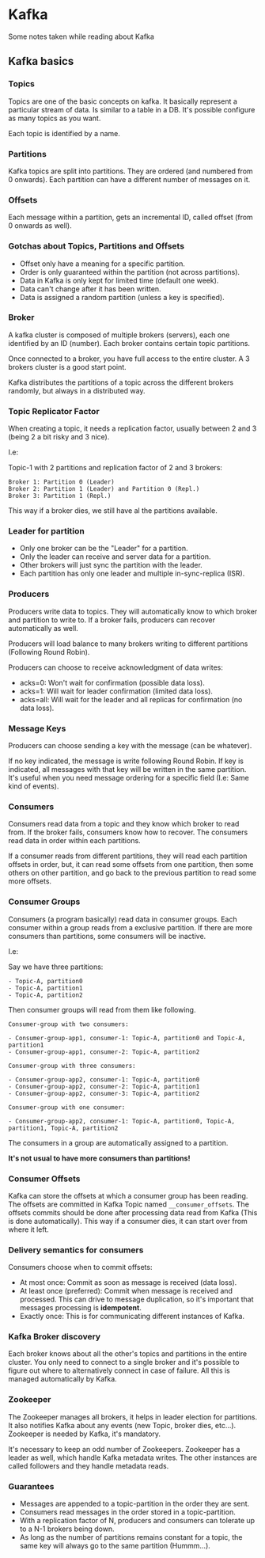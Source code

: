 # Kafka

Some notes taken while reading about Kafka


## Kafka basics

### Topics

Topics are one of the basic concepts on kafka. It basically represent a particular stream of data.
Is similar to a table in a DB. It's possible configure as many topics as you want.

Each topic is identified by a name.


### Partitions

Kafka topics are split into partitions. They are ordered (and numbered from 0 onwards).
Each partition can have a different number of messages on it.


### Offsets

Each message within a partition, gets an incremental ID, called offset (from 0 onwards as well).


### Gotchas about Topics, Partitions and Offsets

* Offset only have a meaning for a specific partition.
* Order is only guaranteed within the partition (not across partitions).
* Data in Kafka is only kept for limited time (default one week).
* Data can't change after it has been written.
* Data is assigned a random partition (unless a key is specified).


### Broker

A kafka cluster is composed of multiple brokers (servers), each one identified by an ID (number).
Each broker contains certain topic partitions.

Once connected to a broker, you have full access to the entire cluster. A 3 brokers cluster
is a good start point.

Kafka distributes the partitions of a topic across the different brokers randomly, but always
in a distributed way.


### Topic Replicator Factor

When creating a topic, it needs a replication factor, usually between 2 and 3 (being 2 a bit
risky and 3 nice).

I.e:

Topic-1 with 2 partitions and replication factor of 2 and 3 brokers:

```
Broker 1: Partition 0 (Leader)
Broker 2: Partition 1 (Leader) and Partition 0 (Repl.)
Broker 3: Partition 1 (Repl.)
```

This way if a broker dies, we still have al the partitions available.


### Leader for partition

* Only one broker can be the "Leader" for a partition.
* Only the leader can receive and server data for a partition.
* Other brokers will just sync the partition with the leader.
* Each partition has only one leader and multiple in-sync-replica (ISR).


### Producers

Producers write data to topics. They will automatically know to which broker and partition
to write to. If a broker fails, producers can recover automatically as well.

Producers will load balance to many brokers writing to different partitions (Following Round Robin).

Producers can choose to receive acknowledgment of data writes:

- acks=0: Won't wait for confirmation (possible data loss).
- acks=1: Will wait for leader confirmation (limited data loss).
- acks=all: Will wait for the leader and all replicas for confirmation (no data loss).


### Message Keys

Producers can choose sending a key with the message (can be whatever). 

If no key indicated, the message is write following Round Robin. If key is indicated, all
messages with that key will be written in the same partition. It's useful when you need
message ordering for a specific field (I.e: Same kind of events).


### Consumers

Consumers read data from a topic and they know which broker to read from. If the broker
fails, consumers know how to recover. The consumers read data in order within each partitions.

If a consumer reads from different partitions, they will read each partition offsets in order,
but, it can read some offsets from one partition, then some others on other partition, and go back
to the previous partition to read some more offsets.


### Consumer Groups

Consumers (a program basically) read data in consumer groups. Each consumer within a group
reads from a exclusive partition. If there are more consumers than partitions, some consumers
will be inactive.

I.e:

Say we have three partitions:

```
- Topic-A, partition0
- Topic-A, partition1
- Topic-A, partition2
```

Then consumer groups will read from them like following. 

```
Consumer-group with two consumers:

- Consumer-group-app1, consumer-1: Topic-A, partition0 and Topic-A, partition1
- Consumer-group-app1, consumer-2: Topic-A, partition2

Consumer-group with three consumers:

- Consumer-group-app2, consumer-1: Topic-A, partition0
- Consumer-group-app2, consumer-2: Topic-A, partition1
- Consumer-group-app2, consumer-3: Topic-A, partition2

Consumer-group with one consumer:

- Consumer-group-app2, consumer-1: Topic-A, partition0, Topic-A, partition1, Topic-A, partition2
```

The consumers in a group are automatically assigned to a partition.

**It's not usual to have more consumers than partitions!**


### Consumer Offsets

Kafka can store the offsets at which a consumer group has been reading. The offsets are committed
in Kafka Topic named `__consumer_offsets`. The offsets commits should be done after processing
data read from Kafka (This is done automatically). This way if a consumer dies, it can start
over from where it left.


### Delivery semantics for consumers

Consumers choose when to commit offsets:

- At most once: Commit as soon as message is received (data loss).
- At least once (preferred): Commit when message is received and processed. This can drive
to message duplication, so it's important that messages processing is **idempotent**.
- Exactly once: This is for communicating different instances of Kafka.

### Kafka Broker discovery

Each broker knows about all the other's topics and partitions in the entire cluster. You only need 
to connect to a single broker and it's possible to figure out where to alternatively connect
in case of failure. All this is managed automatically by Kafka.


### Zookeeper

The Zookeeper manages all brokers, it helps in leader election for partitions. It also
notifies Kafka about any events (new Topic, broker dies, etc...). Zookeeper is needed by
Kafka, it's mandatory.

It's necessary to keep an odd number of Zookeepers. Zookeeper has a leader as well, which
handle Kafka metadata writes. The other instances are called followers and they handle metadata reads.

### Guarantees

* Messages are appended to a topic-partition in the order they are sent.
* Consumers read messages in the order stored in a topic-partition.
* With a replication factor of N, producers and consumers can tolerate up to a N-1 brokers
  being down.
* As long as the number of partitions remains constant for a topic, the same key will
  always go to the same partition (Hummm...).
  
